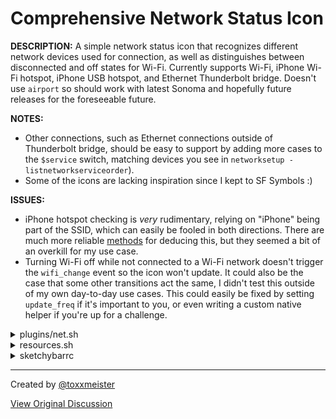 # Comprehensive Network Status Icon

**DESCRIPTION:** A simple network status icon that recognizes different network devices used for connection, as well as distinguishes between disconnected and off states for Wi-Fi.
Currently supports Wi-Fi, iPhone Wi-Fi hotspot, iPhone USB hotspot, and Ethernet Thunderbolt bridge.
Doesn't use `airport` so should work with latest Sonoma and hopefully future releases for the foreseeable future.

**NOTES:**
- Other connections, such as Ethernet connections outside of Thunderbolt bridge, should be easy to support by adding more cases to the `$service` switch, matching devices you see in `networksetup -listnetworkserviceorder`).
- Some of the icons are lacking inspiration since I kept to SF Symbols :)

**ISSUES:**
- iPhone hotspot checking is _very_ rudimentary, relying on "iPhone" being part of the SSID, which can easily be fooled in both directions. There are much more reliable [methods](https://apple.stackexchange.com/a/457626) for deducing this, but they seemed a bit of an overkill for my use case.
- Turning Wi-Fi off while not connected to a Wi-Fi network doesn't trigger the `wifi_change` event so the icon won't update. It could also be the case that some other transitions act the same, I didn't test this outside of my own day-to-day use cases. This could easily be fixed by setting `update_freq` if it's important to you, or even writing a custom native helper if you're up for a challenge.

<details>
  <summary>plugins/net.sh</summary>

```sh
#!/usr/bin/env sh

. "$CONFIG_DIR/resources.sh"

# When switching between devices, it's possible to get hit with multiple
# concurrent events, some of which may occur before `scutil` picks up the
# changes, resulting in race conditions.
sleep 1

services=$(networksetup -listnetworkserviceorder)
device=$(scutil --nwi | sed -n "s/.*Network interfaces: \([^,]*\).*/\1/p")

test -n "$device" && service=$(echo "$services" \
  | sed -n "s/.*Hardware Port: \([^,]*\), Device: $device.*/\1/p")

color=$FG1
case $service in
  "iPhone USB")         icon=$NET_USB;;
  "Thunderbolt Bridge") icon=$NET_THUNDERBOLT;;

  Wi-Fi)
    ssid=$(networksetup -getairportnetwork "$device" \
      | sed -n "s/Current Wi-Fi Network: \(.*\)/\1/p")
    case $ssid in
      *iPhone*) icon=$NET_HOTSPOT;;
      "")       icon=$NET_DISCONNECTED; color=$FG2;;
      *)        icon=$NET_WIFI;;
    esac;;

  *)
    wifi_device=$(echo "$services" \
      | sed -n "s/.*Hardware Port: Wi-Fi, Device: \([^\)]*\).*/\1/p")
    test -n "$wifi_device" && status=$( \
      networksetup -getairportpower "$wifi_device" | awk '{print $NF}')
    icon=$(test "$status" = On && echo "$NET_DISCONNECTED" || echo "$NET_OFF")
    color=$FG2;;
esac

sketchybar --animate sin 5 --set "$NAME" icon="$icon" icon.color="$color"
```
</details>

<details>
  <summary>resources.sh</summary>

```sh
#!/usr/bin/env sh

# From Gruvbox Dark
FG1=0xffebdbb2 # or whatever you use for active icons
FG2=0xff665c54 # or whatever you use for dim icons

# From SF Symbols
NET_WIFI=􀙇         # Wi-Fi connected
NET_HOTSPOT=􀉤      # iPhone Wi-Fi hotspot connected
NET_USB=􀟜          # iPhone USB hotspot connected
NET_THUNDERBOLT=􀒗  # Thunderbolt bridge connected
NET_DISCONNECTED=􀙇 # Network disconnected, but Wi-Fi turned on
NET_OFF=􀙈          # Network disconnected, Wi-Fi turned off
```
</details>

<details>
  <summary>sketchybarrc</summary>

```sh
# ...
sketchybar --add item net right                  \
           --set net script="$PLUGIN_DIR/net.sh" \
                     updates=on                  \
                     label.drawing=off           \
           --subscribe net wifi_change
# ...
```
</details>

---

Created by [@toxxmeister](https://github.com/toxxmeister)

[View Original Discussion](https://github.com/FelixKratz/SketchyBar/discussions/12#discussioncomment-8908932)
